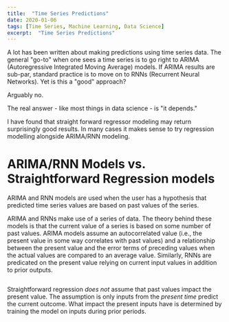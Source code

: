 ```yaml
---
title:  "Time Series Predictions"
date: 2020-01-06
tags: [Time Series, Machine Learning, Data Science]
excerpt:  "Time Series Predictions"
---
```


A lot has been written about making predictions using time series data.  The general "go-to" when one sees a time series is to go right to ARIMA (Autoregressive Integrated Moving Average) models.  If ARIMA results are sub-par, standard practice is to move on to RNNs (Recurrent Neural Networks).  Yet is this a "good" approach?  

Arguably no.

The real answer - like most things in data science - is "it depends."

I have found that straight forward regressor modeling may return surprisingly good results.  In many cases it makes sense to try regression modelling alongside ARIMA/RNN modeling.

# ARIMA/RNN Models vs. Straightforward Regression models

ARIMA and RNN models are used when the user has a hypothesis that predicted time series values are based on past values of the series.  

ARIMA and RNNs make use of a series of data.  The theory behind these models is that the current value of a series is based on some number of past values.  ARIMA models assume an autocorrelated value (i.e., the present value in some way correlates with past values) and a relationship between the present value and the error terms of preceding values when the actual values are compared to an average value.  Similarly, RNNs are predicated on the present value relying on current input values in addition to prior outputs.

<img src="{{site.url}}{{ site.baseurl }}/images/timeseries/ARIMA_formula.jpeg" alt="">

Straightforward regression *does not* assume that past values impact the present value.   The assumption is only inputs from the *present time* predict the current outcome.  What impact the present inputs have is determined by training the model on inputs during prior periods.  
